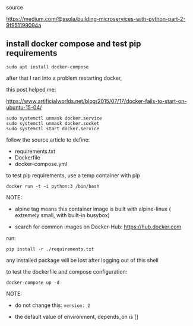 
source 

https://medium.com/@ssola/building-microservices-with-python-part-2-9f951199094a


## install docker compose and test pip requirements

`sudo apt install docker-compose`

after that I ran into a problem restarting docker, 

this post helped me:

https://www.artificialworlds.net/blog/2015/07/17/docker-fails-to-start-on-ubuntu-15-04/

```
sudo systemctl unmask docker.service
sudo systemctl unmask docker.socket
sudo systemctl start docker.service
```

follow the source article to define:

- requirements.txt
- Dockerfile
- docker-compose.yml

to test pip requirements, use a temp container with pip

`docker run -t -i python:3 /bin/bash`

NOTE:

- alpine tag means this container image is built with alpine-linux (
extremely small, with built-in busybox)

- search for common images on Docker-Hub: https://hub.docker.com

run:

`pip install -r ./requirements.txt`

any installed package will be lost after logging out of this shell

to test the dockerfile and compose configuration:

`docker-compose up -d`

NOTE:

- do not change this: `version: 2` 

- the default value of environment, depends_on is []


